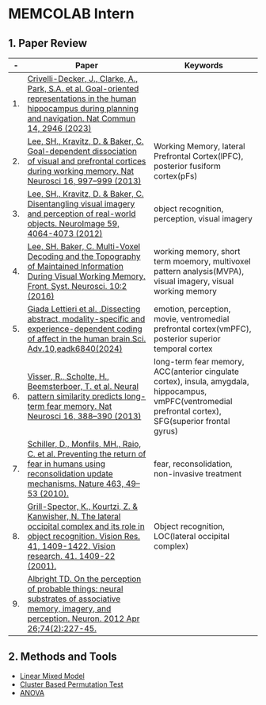 # MEMCOLAB Intern

## 1. Paper Review

|-|Paper|Keywords|
|-|-----|--------|
|1.|[Crivelli-Decker, J., Clarke, A., Park, S.A. et al. Goal-oriented representations in the human hippocampus during planning and navigation. Nat Commun 14, 2946 (2023)](https://github.com/wani-ham/memcolab_intern/blob/main/paper_review/Goal-oriented%20representations%20in%20the%20human%20hippocampus%20during%20planning%20and%20navigation.md)||
|2.|[Lee, SH., Kravitz, D. & Baker, C. Goal-dependent dissociation of visual and prefrontal cortices during working memory. Nat Neurosci 16, 997–999 (2013)](https://github.com/wani-ham/memcolab_intern/blob/main/paper_review/Goal-dependent%20dissociation%20of%20visual%20and%20prefrontal%20cortices%20during%20working%20memory.md)|Working Memory, lateral Prefrontal Cortex(lPFC), posterior fusiform cortex(pFs)|
|3.|[Lee, SH., Kravitz, D. & Baker, C. Disentangling visual imagery and perception of real-world objects. NeuroImage 59, 4064-4073 (2012)](https://github.com/wani-ham/memcolab_intern/blob/main/paper_review/Disentangling%20visual%20imagery%20and%20perception%20of%20real-world%20objects.md)|object recognition, perception, visual imagery|
|4.|[Lee, SH. Baker, C. Multi-Voxel Decoding and the Topography of Maintained Information During Visual Working Memory. Front. Syst. Neurosci. 10:2 (2016)](https://github.com/wani-ham/memcolab_intern/blob/main/paper_review/Multi-Voxel%20Decoding%20and%20the%20Topography%20of%20Maintained%20Information%20During%20Visual%20Working%20Memory.md)|working memory, short term moemory, multivoxel pattern analysis(MVPA), visual imagery, visual working memory|
|5.|[Giada Lettieri et al. ,Dissecting abstract, modality-specific and experience-dependent coding of affect in the human brain.Sci. Adv.10,eadk6840(2024)](https://github.com/wani-ham/memcolab_intern/blob/main/paper_review/Dissecting%20abstract%2C%20modality-specific%20and%20experience-dependent%20coding%20of%20affect%20in%20the%20human%20brain.md)|emotion, perception, movie, ventromedial prefrontal cortex(vmPFC), posterior superior temporal cortex|
|6.|[Visser, R., Scholte, H., Beemsterboer, T. et al. Neural pattern similarity predicts long-term fear memory. Nat Neurosci 16, 388–390 (2013)](https://github.com/wani-ham/memcolab_intern/blob/main/paper_review/Neural%20pattern%20similarity%20predicts%20long-term%20fear%20memory.md)|long-term fear memory, ACC(anterior cingulate cortex), insula, amygdala, hippocampus, vmPFC(ventromedial prefrontal cortex), SFG(superior frontal gyrus)|
|7.|[Schiller, D., Monfils, MH., Raio, C. et al. Preventing the return of fear in humans using reconsolidation update mechanisms. Nature 463, 49–53 (2010).](https://github.com/wani-ham/memcolab_intern/blob/main/paper_review/Preventing%20the%20return%20of%20fear%20in%20humans%20using%20reconsolidation%20update%20mechanisms.md)|fear, reconsolidation, non-invasive treatment|
|8.|[Grill-Spector, K., Kourtzi, Z. & Kanwisher, N. The lateral occipital complex and its role in object recognition. Vision Res. 41, 1409-1422. Vision research. 41. 1409-22 (2001).](https://github.com/wani-ham/memcolab_intern/blob/main/paper_review/The%20lateral%20occipital%20complex%20and%20its%20role%20in%20object%20recognition.md)|Object recognition, LOC(lateral occipital complex)|
|9.|[Albright TD. On the perception of probable things: neural substrates of associative memory, imagery, and perception. Neuron. 2012 Apr 26;74(2):227-45.](https://github.com/wani-ham/memcolab_intern/blob/main/paper_review/On%20the%20Perception%20of%20Probable%20Things%20%2C%20Neural%20Substrates%20of%20Associative%20Memory%2C%20Imagery%20and%20Perception.md)||



## 2. Methods and Tools
* [Linear Mixed Model](https://github.com/wani-ham/memcolab_intern/blob/main/methods_tools/linear_mixed_model.md)
* [Cluster Based Permutation Test](https://github.com/wani-ham/memcolab_intern/blob/main/methods_tools/cluster_based_permutation_test.md)
* [ANOVA](https://github.com/wani-ham/memcolab_intern/blob/main/methods_tools/ANOVA.md)
